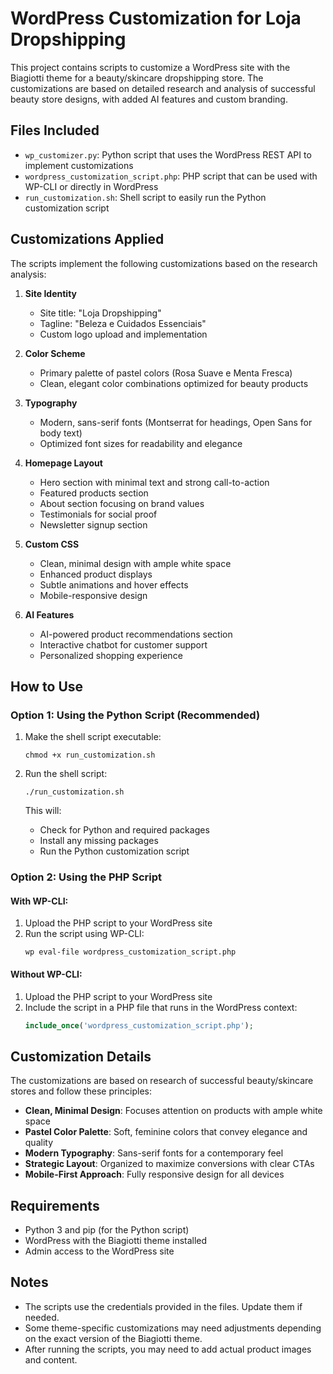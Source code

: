 # WordPress Customization for Loja Dropshipping

This project contains scripts to customize a WordPress site with the Biagiotti theme for a beauty/skincare dropshipping store. The customizations are based on detailed research and analysis of successful beauty store designs, with added AI features and custom branding.

## Files Included

- `wp_customizer.py`: Python script that uses the WordPress REST API to implement customizations
- `wordpress_customization_script.php`: PHP script that can be used with WP-CLI or directly in WordPress
- `run_customization.sh`: Shell script to easily run the Python customization script

## Customizations Applied

The scripts implement the following customizations based on the research analysis:

1. **Site Identity**
   - Site title: "Loja Dropshipping"
   - Tagline: "Beleza e Cuidados Essenciais"
   - Custom logo upload and implementation

2. **Color Scheme**
   - Primary palette of pastel colors (Rosa Suave e Menta Fresca)
   - Clean, elegant color combinations optimized for beauty products

3. **Typography**
   - Modern, sans-serif fonts (Montserrat for headings, Open Sans for body text)
   - Optimized font sizes for readability and elegance

4. **Homepage Layout**
   - Hero section with minimal text and strong call-to-action
   - Featured products section
   - About section focusing on brand values
   - Testimonials for social proof
   - Newsletter signup section

5. **Custom CSS**
   - Clean, minimal design with ample white space
   - Enhanced product displays
   - Subtle animations and hover effects
   - Mobile-responsive design

6. **AI Features**
   - AI-powered product recommendations section
   - Interactive chatbot for customer support
   - Personalized shopping experience

## How to Use

### Option 1: Using the Python Script (Recommended)

1. Make the shell script executable:
   ```
   chmod +x run_customization.sh
   ```

2. Run the shell script:
   ```
   ./run_customization.sh
   ```

   This will:
   - Check for Python and required packages
   - Install any missing packages
   - Run the Python customization script

### Option 2: Using the PHP Script

#### With WP-CLI:

1. Upload the PHP script to your WordPress site
2. Run the script using WP-CLI:
   ```
   wp eval-file wordpress_customization_script.php
   ```

#### Without WP-CLI:

1. Upload the PHP script to your WordPress site
2. Include the script in a PHP file that runs in the WordPress context:
   ```php
   include_once('wordpress_customization_script.php');
   ```

## Customization Details

The customizations are based on research of successful beauty/skincare stores and follow these principles:

- **Clean, Minimal Design**: Focuses attention on products with ample white space
- **Pastel Color Palette**: Soft, feminine colors that convey elegance and quality
- **Modern Typography**: Sans-serif fonts for a contemporary feel
- **Strategic Layout**: Organized to maximize conversions with clear CTAs
- **Mobile-First Approach**: Fully responsive design for all devices

## Requirements

- Python 3 and pip (for the Python script)
- WordPress with the Biagiotti theme installed
- Admin access to the WordPress site

## Notes

- The scripts use the credentials provided in the files. Update them if needed.
- Some theme-specific customizations may need adjustments depending on the exact version of the Biagiotti theme.
- After running the scripts, you may need to add actual product images and content.
